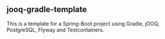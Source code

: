 ## jooq-gradle-template

This is a template for a Spring-Boot project using Gradle, jOOQ, PostgreSQL, Flyway and Testcontainers.
